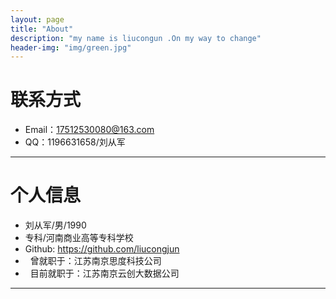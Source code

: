 ```yaml
---
layout: page
title: "About"
description: "my name is liucongun .On my way to change"
header-img: "img/green.jpg"
---
```





# 联系方式

*   Email：17512530080@163.com
*   QQ：1196631658/刘从军

* * *

# 个人信息

*   刘从军/男/1990
*   专科/河南商业高等专科学校 
*   Github: <https://github.com/liucongjun>
*   曾就职于：江苏南京思度科技公司
*   目前就职于：江苏南京云创大数据公司


* * *
